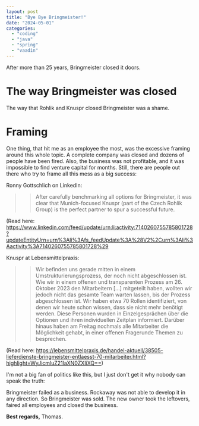 ```yaml
---
layout: post
title: "Bye Bye Bringmeister!"
date: "2024-05-01"
categories: 
  - "coding"
  - "java"
  - "spring"
  - "vaadin" 
---
```


After more than 25 years, Bringmeister closed it doors.

# The way Bringmeister was closed

The way that Rohlik and Knuspr closed Bringmeister was a shame. 


# Framing

One thing, that hit me as an employee the most, was the excessive framing around this whole topic.
A complete company was closed and dozens of people have been fired. 
Also, the business was not profitable, and it was impossible to find venture capital for months. 
Still, there are people out there who try to frame all this mess as a big success:

Ronny Gottschlich on LinkedIn:

>> After carefully benchmarking all options for Bringmeister, it was clear that Munich-focused Knuspr (part of the Czech Rohlik Group) is the perfect partner to spur a successful future.

(Read here: https://www.linkedin.com/feed/update/urn:li:activity:7140260755785801728?updateEntityUrn=urn%3Ali%3Afs_feedUpdate%3A%28V2%2Curn%3Ali%3Aactivity%3A7140260755785801728%29

Knuspr at Lebensmittelpraxis:

>> Wir befinden uns gerade mitten in einem Umstrukturierungsprozess, der noch nicht abgeschlossen ist. 
> Wie wir in einem offenen und transparenten Prozess am 26. Oktober 2023 den Mitarbeitern [...] mitgeteilt haben, wollten wir jedoch nicht das gesamte Team warten lassen, bis der Prozess abgeschlossen ist. 
> Wir haben etwa 70 Rollen identifiziert, von denen wir heute schon wissen, dass sie nicht mehr benötigt werden. 
> Diese Personen wurden in Einzelgesprächen über die Optionen und ihren individuellen Zeitplan informiert. 
> Darüber hinaus haben am Freitag nochmals alle Mitarbeiter die Möglichkeit gehabt, in einer offenen Fragerunde Themen zu besprechen.

(Read here: https://lebensmittelpraxis.de/handel-aktuell/38505-lieferdienste-bringmeister-entlaesst-70-mitarbeiter.html?highlight=WyJicmluZ21laXN0ZXIiXQ==)

I'm not a big fan of politics like this, but I just don't get it why nobody can speak the truth:

Bringmeister failed as a business. 
Rockaway was not able to develop it in any direction. 
So Bringmeister was sold. 
The new owner took the leftovers, faired all employees and closed the business.

**Best regards,** Thomas.
